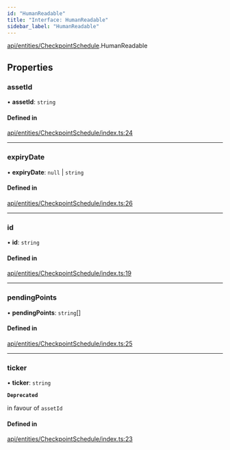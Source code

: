 ```yaml
---
id: "HumanReadable"
title: "Interface: HumanReadable"
sidebar_label: "HumanReadable"
---
```


[api/entities/CheckpointSchedule](../../../../../modules/API/Entities/CheckpointSchedule/CheckpointSchedule.md).HumanReadable

## Properties

### assetId

• **assetId**: `string`

#### Defined in

[api/entities/CheckpointSchedule/index.ts:24](https://github.com/PolymeshAssociation/polymesh-sdk/blob/b55e63737/src/api/entities/CheckpointSchedule/index.ts#L24)

___

### expiryDate

• **expiryDate**: ``null`` \| `string`

#### Defined in

[api/entities/CheckpointSchedule/index.ts:26](https://github.com/PolymeshAssociation/polymesh-sdk/blob/b55e63737/src/api/entities/CheckpointSchedule/index.ts#L26)

___

### id

• **id**: `string`

#### Defined in

[api/entities/CheckpointSchedule/index.ts:19](https://github.com/PolymeshAssociation/polymesh-sdk/blob/b55e63737/src/api/entities/CheckpointSchedule/index.ts#L19)

___

### pendingPoints

• **pendingPoints**: `string`[]

#### Defined in

[api/entities/CheckpointSchedule/index.ts:25](https://github.com/PolymeshAssociation/polymesh-sdk/blob/b55e63737/src/api/entities/CheckpointSchedule/index.ts#L25)

___

### ticker

• **ticker**: `string`

**`Deprecated`**

in favour of `assetId`

#### Defined in

[api/entities/CheckpointSchedule/index.ts:23](https://github.com/PolymeshAssociation/polymesh-sdk/blob/b55e63737/src/api/entities/CheckpointSchedule/index.ts#L23)
